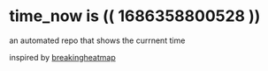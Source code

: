 # time_now is (( 1686358800528 ))

an automated repo that shows the currnent time

inspired by [breakingheatmap](https://github.com/breakingheatmap/breakingheatmap)